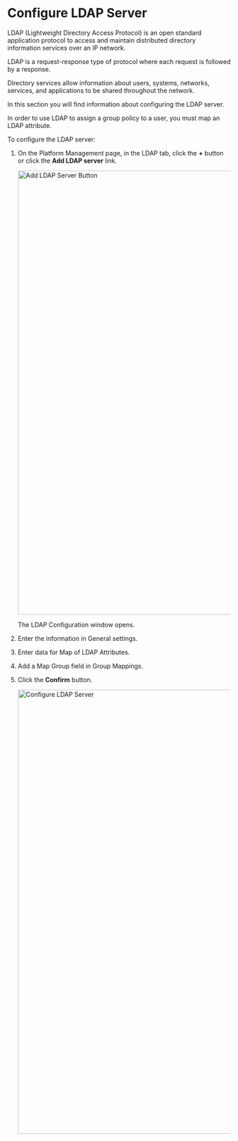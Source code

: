 # Configure LDAP Server

LDAP (Lightweight Directory Access Protocol) is an open standard application protocol to access and maintain distributed directory information services over an IP network. 

LDAP is a request-response type of protocol where each request is followed by a response.

Directory services allow information about users, systems, networks, services, and applications to be shared throughout the network.

In this section you will find information about configuring the LDAP server.

In order to use LDAP to assign a group policy to a user, you must map an LDAP attribute.

To configure the LDAP server:

1. On the Platform Management page, in the LDAP tab, click the **+** button or click the **Add LDAP server** link.

    <img src="../images/add-ldap-server-button.png" alt="Add LDAP Server Button" width="1000" height="1000"/>

    The LDAP Configuration window opens.

1. Enter the information in General settings.
1. Enter data for Map of LDAP Attributes. 
1. Add a Map Group field in Group Mappings.
1. Click the **Confirm** button.


    <img src="../images/configure-ldap-server-details.png" alt="Configure LDAP Server" width="1000" height="1000"/>